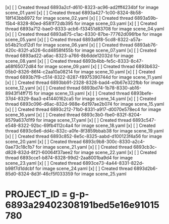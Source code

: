 [x] [ ] Created thread 6893a2cf-d610-8323-ac96-ad2fff4234bf for image scene_01.yaml
[x] [ ] Created thread 6893a427-1c00-8324-8b58-18f143bb8972 for image scene_02.yaml
[x] [ ] Created thread 6893a59b-15b4-8328-80ed-8581f72db395 for image scene_03.yaml
[x] [ ] Created thread 6893a712-bae0-8333-acb6-f33451d83708 for image scene_04.yaml
[x] [ ] Created thread 6893a875-c1ac-8330-87be-77762d096fbe for image scene_05.yaml
[x] [ ] Created thread 6893a9f8-5cd8-8322-a57a-b54b21cd12d1 for image scene_06.yaml
[x] [ ] Created thread 6893ab76-420c-832f-a526-6cd4858f455b for image scene_07.yaml
[x] [ ] Created thread 6893ad22-a6ac-8323-a766-8b6dde12032d for image scene_08.yaml
[x] [ ] Created thread 6893b4bb-fe5c-8333-8c47-a68f65072d84 for image scene_09.yaml
[x] [ ] Created thread 6893b632-05b0-8326-86f4-c2aa10a08214 for image scene_10.yaml
[x] [ ] Created thread 6893b7f9-c514-8322-8287-f8975390744d for image scene_11.yaml
[x] [ ] Created thread 6893bb91-2328-8328-bad4-e0b67e322fbb for image scene_12.yaml
[x] [ ] Created thread 6893bd74-1b78-8330-ab16-8943f14ff715 for image scene_13.yaml
[x] [ ] Created thread 6893befe-37d4-8329-8aa3-e41440162ca5 for image scene_14.yaml
[x] [ ] Created thread 6893c096-d6ac-832d-988e-6d197ae2b074 for image scene_15.yaml
[x] [ ] Created thread 6893c212-71b0-8331-a917-d0070e578ec4 for image scene_16.yaml
[x] [ ] Created thread 6893c3b0-fbe0-832f-8204-8579a637d1f9 for image scene_17.yaml
[x] [ ] Created thread 6893c547-e548-8322-92bc-69fb4112c4a4 for image scene_18.yaml
[x] [ ] Created thread 6893c6e6-dd4c-832c-a0fe-8f3859bbab38 for image scene_19.yaml
[x] [ ] Created thread 6893c852-8e5c-8325-aabd-d100123f4a56 for image scene_20.yaml
[x] [ ] Created thread 6893c9b8-300c-8330-a2c4-0ae73c18c1b7 for image scene_21.yaml
[x] [ ] Created thread 6893cb3c-d828-832d-8f21-60064f37aee2 for image scene_22.yaml
[x] [ ] Created thread 6893cce1-b874-8328-99d2-2aa8001ba9d4 for image scene_23.yaml
[x] [ ] Created thread 6893ce73-4a44-8331-822d-b98f7d1ddcbf for image scene_24.yaml
[x] [ ] Created thread 6893d2b6-85d0-8324-8d3f-46cf5f033359 for image scene_25.yaml
# PROJECT_ID = g-p-6893a29402308191bed5e16e91015780
